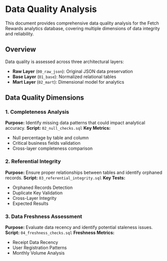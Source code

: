 # Data Quality Analysis
This document provides comprehensive data quality analysis for the Fetch Rewards analytics database, covering multiple dimensions of data integrity and reliability.

## Overview
Data quality is assessed across three architectural layers:
- **Raw Layer** (`00_raw_json`): Original JSON data preservation
- **Base Layer** (`01_base`): Normalized relational tables
- **Mart Layer** (`02_mart`): Dimensional model for analytics

## Data Quality Dimensions  
### 1. Completeness Analysis  
**Purpose:** Identify missing data patterns that could impact analytical accuracy.
**Script:** `02_null_checks.sql`
**Key Metrics:**  
- Null percentage by table and column
- Critical business fields validation
- Cross-layer completeness comparison

### 2. Referential Integrity    
**Purpose:** Ensure proper relationships between tables and identify orphaned records.
**Script:** `03_referential_integrity.sql`
**Key Tests:**  
- Orphaned Records Detection
- Duplicate Key Validation
- Cross-Layer Integrity
- Expected Results

### 3. Data Freshness Assessment  
**Purpose:** Evaluate data recency and identify potential staleness issues.
**Script:** `04_freshness_checks.sql`
**Freshness Metrics:**  
- Receipt Data Recency
- User Registration Patterns
- Monthly Volume Analysis





